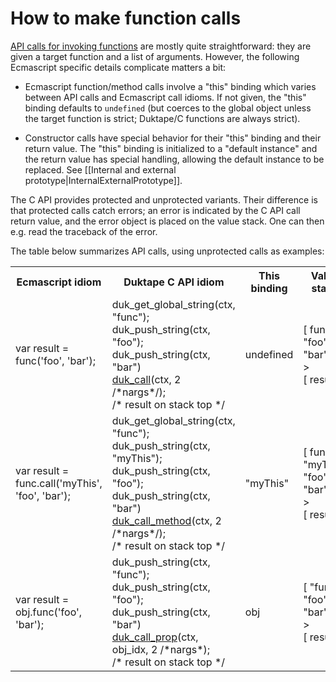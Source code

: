# How to make function calls

[API calls for invoking functions](http://duktape.org/api.html#taglist-call)
are mostly quite straightforward: they are given a target function and a list
of arguments.  However, the following Ecmascript specific details complicate
matters a bit:

- Ecmascript function/method calls involve a "this" binding which varies
  between API calls and Ecmascript call idioms.  If not given, the "this"
  binding defaults to `undefined` (but coerces to the global object unless
  the target function is strict; Duktape/C functions are always strict).

- Constructor calls have special behavior for their "this" binding and their
  return value.  The "this" binding is initialized to a "default instance"
  and the return value has special handling, allowing the default instance to
  be replaced.  See
  [[Internal and external prototype|InternalExternalPrototype]].

The C API provides protected and unprotected variants.  Their difference is
that protected calls catch errors; an error is indicated by the C API call
return value, and the error object is placed on the value stack.  One can
then e.g. read the traceback of the error.

The table below summarizes API calls, using unprotected calls as examples:

<table>
<tr>
<th>Ecmascript idiom</th>
<th>Duktape C API idiom</th>
<th>This binding</th>
<th>Value stack</th>
</tr>

<tr>
<td>var result = func('foo', 'bar');</td>
<td>duk_get_global_string(ctx, "func");<br />
duk_push_string(ctx, "foo");<br />
duk_push_string(ctx, "bar")<br />
<a href="http://duktape.org/api.html#duk_call">duk_call</a>(ctx, 2 /*nargs*/);<br />
/* result on stack top */</td>
<td>undefined</td>
<td>[ func "foo" "bar" ] -&gt;</br>
[ result ]</td>
</tr>

<tr>
<td>var result = func.call('myThis', 'foo', 'bar');</td>
<td>duk_get_global_string(ctx, "func");<br />
duk_push_string(ctx, "myThis");</br />
duk_push_string(ctx, "foo");<br />
duk_push_string(ctx, "bar")<br />
<a href="http://duktape.org/api.html#duk_call_method">duk_call_method</a>(ctx, 2 /*nargs*/);<br />
/* result on stack top */</td>
<td>"myThis"</td>
<td>[ func "myThis" "foo" "bar" ] -&gt;</br>
[ result ]</td>
</tr>

<tr>
<td>var result = obj.func('foo', 'bar');</td>
<td>duk_push_string(ctx, "func");<br />
duk_push_string(ctx, "foo");<br />
duk_push_string(ctx, "bar")<br />
<a href="http://duktape.org/api.html#duk_call_prop">duk_call_prop</a>(ctx, obj_idx, 2 /*nargs*);<br />
/* result on stack top */</td>
<td>obj</td>
<td>[ "func" "foo" "bar" ] -&gt;</br>
[ result ]</td>
</tr>

</table>
